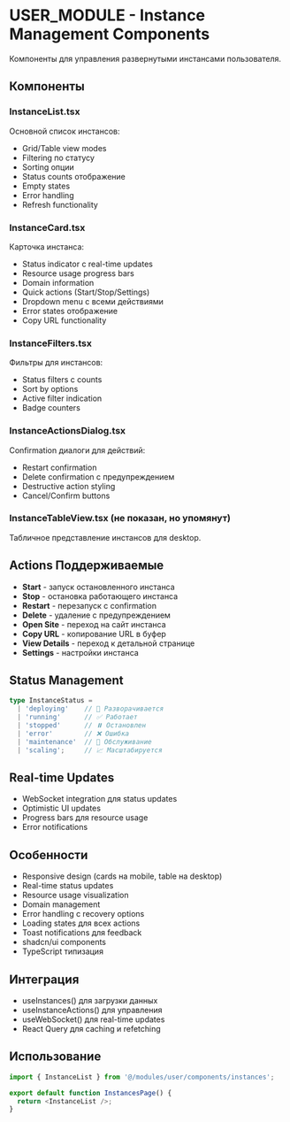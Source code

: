 # USER_MODULE - Instance Management Components

Компоненты для управления развернутыми инстансами пользователя.

## Компоненты

### InstanceList.tsx
Основной список инстансов:
- Grid/Table view modes
- Filtering по статусу
- Sorting опции
- Status counts отображение
- Empty states
- Error handling
- Refresh functionality

### InstanceCard.tsx
Карточка инстанса:
- Status indicator с real-time updates
- Resource usage progress bars
- Domain information
- Quick actions (Start/Stop/Settings)
- Dropdown menu с всеми действиями
- Error states отображение
- Copy URL functionality

### InstanceFilters.tsx
Фильтры для инстансов:
- Status filters с counts
- Sort by options
- Active filter indication
- Badge counters

### InstanceActionsDialog.tsx
Confirmation диалоги для действий:
- Restart confirmation
- Delete confirmation с предупреждением
- Destructive action styling
- Cancel/Confirm buttons

### InstanceTableView.tsx (не показан, но упомянут)
Табличное представление инстансов для desktop.

## Actions Поддерживаемые

- **Start** - запуск остановленного инстанса
- **Stop** - остановка работающего инстанса  
- **Restart** - перезапуск с confirmation
- **Delete** - удаление с предупреждением
- **Open Site** - переход на сайт инстанса
- **Copy URL** - копирование URL в буфер
- **View Details** - переход к детальной странице
- **Settings** - настройки инстанса

## Status Management

```typescript
type InstanceStatus = 
  | 'deploying'    // 🔄 Разворачивается  
  | 'running'      // ✅ Работает
  | 'stopped'      // ⏸️ Остановлен
  | 'error'        // ❌ Ошибка
  | 'maintenance'  // 🔧 Обслуживание
  | 'scaling';     // 📈 Масштабируется
```

## Real-time Updates

- WebSocket integration для status updates
- Optimistic UI updates
- Progress bars для resource usage
- Error notifications

## Особенности

- Responsive design (cards на mobile, table на desktop)
- Real-time status updates
- Resource usage visualization
- Domain management
- Error handling с recovery options
- Loading states для всех actions
- Toast notifications для feedback
- shadcn/ui components
- TypeScript типизация

## Интеграция

- useInstances() для загрузки данных
- useInstanceActions() для управления
- useWebSocket() для real-time updates
- React Query для caching и refetching

## Использование

```typescript
import { InstanceList } from '@/modules/user/components/instances';

export default function InstancesPage() {
  return <InstanceList />;
}
```